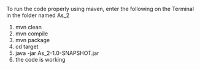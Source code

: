 To run the code properly using maven, enter the following on the Terminal in the folder named As_2
1. mvn clean
2. mvn compile
3. mvn package
4. cd target
5. java -jar As_2-1.0-SNAPSHOT.jar
6. the code is working